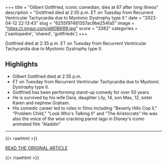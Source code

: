 +++
title = "Gilbert Gottfried, iconic comedian, dies at 67 after long illness"
description = "Gottfried died at 2:35 p.m. ET on Tuesday from Recurrent Ventricular Tachycardia due to Myotonic Dystrophy type II."
date = "2022-04-12 22:13:43"
slug = "6255f97481357ac9be254fa5"
image = "https://i.imgur.com/pW0BKR9.jpg"
score = "3382"
categories = ['santopadre', 'shared', 'gottfrieds']
+++

Gottfried died at 2:35 p.m. ET on Tuesday from Recurrent Ventricular Tachycardia due to Myotonic Dystrophy type II.

## Highlights

- Gilbert Gottfried died at 2:35 p.m.
- ET on Tuesday from Recurrent Ventricular Tachycardia due to Myotonic Dystrophy type II.
- Gottfried has been performing stand-up comedy for over 50 years.
- He is survived by his wife Dara, daughter Lily, 14, son Max, 12, sister Karen and nephew Graham.
- His comedic career led to roles in films including "Beverly Hills Cop II," "Problem Child," "Look Who's Talking II" and "The Aristocrats" He was also the voice of the wise cracking parrot Iago in Disney's iconic animated film "Aladdin"

---

{{< rawhtml >}}
  <p class="article-category">
    <a target="_blank" href="https://www.cnbc.com/amp/2022/04/12/gilbert-gottfried-iconic-comedian-dies-at-67-after-long-illness.html">READ THE ORIGINAL ARTICLE</a>
  </p>
{{< /rawhtml >}}
